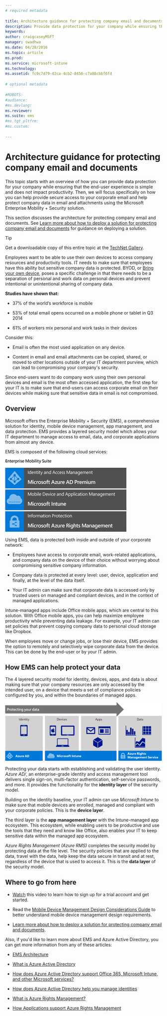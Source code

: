 ```yaml
---
# required metadata

title: Architecture guidance for protecting company email and documents
description: Provide data protection for your company while ensuring that the end-user experience is simple and does not impact productivity.
keywords:
author: craigcaseyMSFT
manager: swadhwa
ms.date: 04/28/2016
ms.topic: article
ms.prod:
ms.service: microsoft-intune
ms.technology:
ms.assetid: fc9c7d79-d2ca-4cb2-8456-c7a88cbbf6fd

# optional metadata

#ROBOTS:
#audience:
#ms.devlang:
ms.reviewer:
ms.suite: ems
#ms.tgt_pltfrm:
#ms.custom:

---
```


# Architecture guidance for protecting company email and documents
This topic starts with an overview of how you can provide data protection for your company while ensuring that the end-user experience is simple and does not impact productivity. Then, we will focus specifically on how you can help provide secure access to your corporate email and help protect company data in email and attachments using the Microsoft Enterprise Mobility + Security solution.

This section discusses the architecture for protecting company email and documents. See [Learn more about how to deploy a solution for protecting company email and documents](learn-how-to-deploy-a-solution-for-protecting-company-email-and-documents.md) for guidance on deploying a solution.

> [!TIP]
> Get a downloadable copy of this entire topic  at the [TechNet Gallery](https://gallery.technet.microsoft.com/Managing-Access-and-Help-b7a05d0d/file/140056/1/Managing%20Access%20and%20Help%20Protect%20Corporate%20Email%20Data%20on%20Mobile%20Devices.pdf).

Employees want to be able to use their own devices to access company resources and productivity tools. IT needs to make sure that employees have this ability but sensitive company data is protected. BYOD, or [Bring your own device](byod-design-considerations-guide.md), poses a specific challenge in that there needs to be a separation of personal and work data on personal devices and prevent intentional or unintentional sharing of company data.

**Studies have shown that:**

-   37% of the world’s workforce is mobile

-   53% of total email opens occurred on a mobile phone or tablet in Q3 2014

-   61% of workers mix personal and work tasks in their devices

Consider this:

-   Email is often the most used application on any device.

-   Content in email and email attachments can be copied, shared, or moved to other locations outside of your IT department purview, which can lead to compromising your company's security.

Since end-users want to do company work using their own personal devices and email is the most often accessed application, the first step for your IT is to make sure that end-users can access corporate email on their devices while making sure that sensitive data in email is not compromised.

## Overview
Microsoft offers the Enterprise Mobility + Security (EMS), a comprehensive solution for identity, mobile device management, app management, and data protection. EMS provides a layered security model which allows your IT department to manage access to email, data, and corporate applications from almost any device.

EMS is composed of the following cloud services:

![Graphic showing the cloud services that are part of EMS: Microsoft Azure AD Premium, Microsoft Intune, and Microsoft Azure Rights Management](./media/ProtectEmail/Enterprise-Mobility-Suite.png)

Using EMS, data is protected both inside and outside of your corporate network:

-   Employees have access to corporate email, work-related applications, and company data on the device of their choice without worrying about compromising sensitive company information.

-   Company data is protected at every level: user, device, application and finally, at the level of the data itself.

-   Your IT admin can make sure that corporate data is accessed only by trusted users on managed and compliant devices, and in the context of managed applications.

Intune-managed apps include Office mobile apps, which are central to this solution. With Office mobile apps, you can help maximize employee productivity while preventing data leakage. For example, your IT admin can set policies that prevent copying company data to personal cloud storage like Dropbox.

When employees move or change jobs, or lose their device, EMS provides the option to remotely and selectively wipe corporate data from the device. This can be done by the end-user or by your IT admin.

## How EMS can help protect your data
The 4 layered security model for identity, devices, apps, and data is about making sure that your company resources are only accessed by the intended user, on a device that meets a set of compliance policies configured by you, and within the boundaries of managed apps.

![Graphic showing the 4 layered security model for identity, devices, apps, and data](./media/ProtectEmail/Protecting_your_data.png)

Protecting your data starts with establishing and validating the user identity. *Azure AD/*, an enterprise-grade identity and access management tool delivers single sign-on, multi-factor authentication, self-service passwords, and more. It provides the functionality for the **identity layer** of the security model.

Building on the identity baseline, your IT admin can use *Microsoft Intune* to make sure that mobile devices are enrolled, managed and compliant with your corporate policies. This is the  **device layer**.

The third layer is the  **app management layer** with the Intune-managed app ecosystem. This ecosystem, while enabling users to be productive and use the tools that they need and know like Office, also enables your IT to keep sensitive data within the managed app ecosystem.

*Azure Rights Management (Azure RMS)* completes the security model by protecting data at the file level. The security policies that are applied to the data, travel with the data, help keep the data secure in transit and at rest, regardless of the device that is used to access it. This is the  **data layer** of the security model.

## Where to go from here
- [Watch](https://www.youtube.com/watch?v=ltcZvm4VOFU) this video to learn how to sign up for a trial account and get started.

- Read the [Mobile Device Management Design Considerations Guide](mdm-design-considerations-guide.md) to better understand mobile device management design requirements.

- [Learn more about how to deploy a solution for protecting company email and documents](learn-how-to-deploy-a-solution-for-protecting-company-email-and-documents.md).

Also, if you'd like to learn more about EMS and Azure Active Directory, you can get more information from any of these articles:
- [EMS Architecture](https://azure.microsoft.com/documentation/infographics/enterprise-mobility/)

- [What is Azure Active Directory](/active-directory/active-directory-whatis)

- [How does Azure Active Directory support Office 365, Microsoft Intune, and other Microsoft services?](/active-directory/active-directory-administer#what-is-an-azure-ad-tenant)

- [How does Azure Active Directory help you manage identities](/active-directory/active-directory-administer)

- [What is Azure Rights Management?](/rights-management/understand-explore/what-is-azure-rms)

- [How Applications support Azure Rights Management](/rights-management/understand-explore/applications-support)
